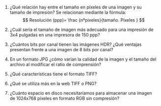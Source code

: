 1. ¿Qué relación hay entre el tamaño en píxeles de una imagen y su tamaño de impresión?
	Se relacionan mediante la fórmula:
	$$
	Resolución (ppp)= \frac {nºpixeles}{tamaño. Píxeles }
	$$
2. ¿Cuál sería el tamaño de imagen más adecuado para una impresión de 3x4 pulgadas en una impresora de 150 ppp? 
   
3. ¿Cuántos bits por canal tienen las imágenes HDR? ¿Qué ventajas presentan frente a una imagen de 8 bits por canal? 
   
4. En un formato JPG ¿cómo varían la calidad de la imagen y el tamaño del archivo al modificar el ratio de comprensión? 
   
5. ¿Qué características tiene el formato TIFF? 
   
6. ¿Qué se utiliza más en la web TIFF o PNG? 
   
7. ¿Cuánto espacio en disco necesitaríamos para almacenar una imagen de 1024x768 píxeles en formato RGB sin compresión?
   